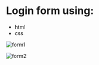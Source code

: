 # Login form using:
- html
- css

![form1](https://user-images.githubusercontent.com/25865551/78693681-e0b05b80-78fb-11ea-8bdb-9f953c1f7ee1.JPG)

![form2](https://user-images.githubusercontent.com/25865551/78692076-aa71dc80-78f9-11ea-92f3-c9b03c41c2e0.JPG)
